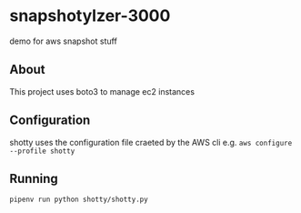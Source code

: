 # snapshotylzer-3000

demo for aws snapshot stuff

## About

This project uses boto3 to manage ec2 instances

## Configuration

shotty uses the configuration file craeted by the AWS cli e.g. 
`aws configure --profile shotty`

## Running

`pipenv run python shotty/shotty.py`